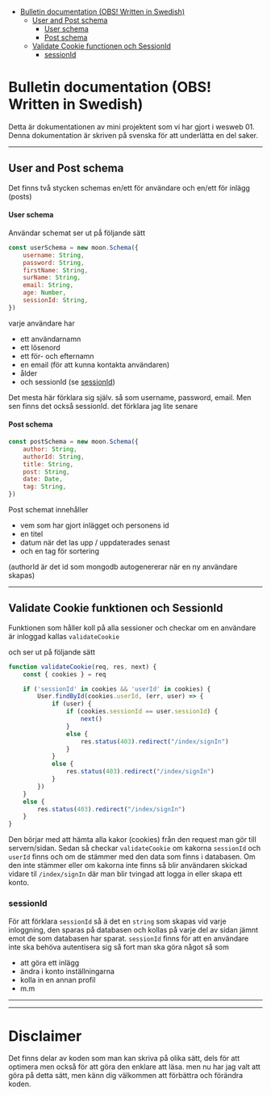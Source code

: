 - [Bulletin documentation (OBS! Written in Swedish)](#bulletin-documentation-obs-written-in-swedish)
  - [User and Post schema](#user-and-post-schema)
      - [User schema](#user-schema)
      - [Post schema](#post-schema)
  - [Validate Cookie functionen och SessionId](#validate-cookie-functionen-och-sessionid)
    - [sessionId](#sessionid)

# Bulletin documentation (OBS! Written in Swedish)
Detta är dokumentationen av mini projektent som vi har gjort i wesweb 01.
Denna dokumentation är skriven på svenska för att underlätta en del saker.

---
## User and Post schema
Det finns två stycken schemas en/ett för användare och en/ett för inlägg (posts)


####  User schema
Användar schemat ser ut pǻ följande sätt

```javascript
const userSchema = new moon.Schema({
    username: String,
    password: String,
    firstName: String,
    surName: String,
    email: String,
    age: Number,
    sessionId: String,
})
```
varje användare har
- ett användarnamn
- ett lösenord
- ett för- och efternamn
- en email (för att kunna kontakta användaren)
- ålder
- och sessionId (se [sessionId](#sessionid))

Det mesta här förklara sig själv. så som username, password, email.
Men sen finns det också sessionId. det förklara jag lite senare

#### Post schema
```javascript
const postSchema = new moon.Schema({
    author: String,
    authorId: String,
    title: String,
    post: String,
    date: Date,
    tag: String,
})
```
Post schemat innehåller
- vem som har gjort inlägget och personens id
- en titel
- datum när det las upp / uppdaterades senast
- och en tag för sortering

(authorId är det id som mongodb autogenererar när en ny användare skapas)

---

## Validate Cookie funktionen och SessionId
Funktionen som håller koll på alla sessioner och checkar om en användare är inloggad kallas
`validateCookie`

och ser ut på följande sätt

```javascript
function validateCookie(req, res, next) {
    const { cookies } = req

    if ('sessionId' in cookies && 'userId' in cookies) {
        User.findById(cookies.userId, (err, user) => {
            if (user) {
                if (cookies.sessionId == user.sessionId) {
                    next()
                }
                else {
                    res.status(403).redirect("/index/signIn")
                }
            }
            else {
                res.status(403).redirect("/index/signIn")
            }
        })
    }
    else {
        res.status(403).redirect("/index/signIn")
    }
}
```

Den börjar med att hämta alla kakor (cookies) från den request man gör till servern/sidan. Sedan så checkar `validateCookie` om kakorna `sessionId` och `userId` finns och om de stämmer med den data som finns i databasen. Om den inte stämmer eller om kakorna inte finns så blir användaren skickad vidare til `/index/signIn` där man blir tvingad att logga in eller skapa ett konto. 

### sessionId
För att förklara `sessionId` så ä det en `string` som skapas vid varje inloggning, den sparas på databasen och kollas på varje del av sidan jämnt emot de som databasen har sparat. `sessionId` finns för att en användare inte ska behöva autentisera sig så fort man ska göra något så som
- att göra ett inlägg
- ändra i konto inställningarna
- kolla in en annan profil
- m.m
---



---

# Disclaimer
Det finns delar av koden som man kan skriva på olika sätt, dels för att optimera men också för att göra den enklare att läsa. men nu har jag valt att göra på detta sätt, men känn dig välkommen att förbättra och förändra koden.